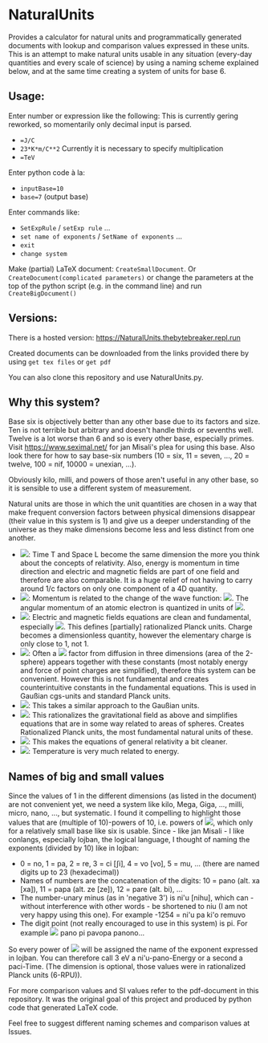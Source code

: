 # NaturalUnits
Provides a calculator for natural units and programmatically generated documents with lookup and comparison values expressed in these units. 
This is an attempt to make natural units usable in any situation (every-day quantities and every scale of science) by using a naming scheme explained below, and at the same time creating a system of units for base 6.

## Usage:
Enter number or expression like the following:
This is currently gering reworked, so momentarily only decimal input is parsed.
* `=J/C`
* `23*K*m/C**2` Currently it is necessary to specify multiplication
* `=TeV`

Enter python code à la:

* `inputBase=10`
* `base=7` (output base)

Enter commands like:
* `SetExpRule` / `setExp rule` ...
* `set name of exponents` / `SetName of exponents` ...
* `exit`
* `change system`

Make (partial) LaTeX document: `CreateSmallDocument`. 
Or `CreateDocument(complicated parameters)` or change the parameters at the top of the python script (e.g. in the command line) and run `CreateBigDocument()`

## Versions:
There is a hosted version:
https://NaturalUnits.thebytebreaker.repl.run

Created documents can be downloaded from the links provided there by using `get tex files` or `get pdf`

You can also clone this repository and use NaturalUnits.py.

## Why this system?
Base six is objectively better than any other base due to its factors and size. Ten is not terrible but arbitrary and doesn't handle thirds or sevenths well. Twelve is a lot worse than 6 and so is every other base, especially primes.
Visit https://www.seximal.net/ for jan Misali's plea for using this base.
Also look there for how to say base-six numbers (10 = six, 11 = seven, ..., 20 = twelve, 100 = nif, 10000 = unexian, ...).

Obviously kilo, milli, and powers of those aren't useful in any other base, so it is sensible to use a different system of measurement.

Natural units are those in which the unit quantities are chosen in a way that make frequent conversion factors between physical dimensions disappear (their value in this system is 1) and give us a deeper understanding of the universe as they make dimensions become less and less distinct from one another.

* <img src="http://chart.apis.google.com/chart?cht=tx&chl=c%3D1&chf=bg%2Cs%2CFFFFFF80&chco=000000&chs=20">: Time T and Space L become the same dimension the more you think about the concepts of relativity. Also, energy is momentum in time direction and electric and magnetic fields are part of one field and therefore are also comparable. It is a huge relief of not having to carry around 1/c factors on only one component of a 4D quantity.
* <img src="http://chart.apis.google.com/chart?cht=tx&chl=%5Chbar%20%3D%201&chf=bg%2Cs%2CFFFFFF80&chco=000000&chs=20">: Momentum is related to the change of the wave function: <img src="http://chart.apis.google.com/chart?cht=tx&chl=p%5E%5Cmu%3D%5Cpm%20i%5Chbar%5Cpartial_%5Cmu&chf=bg%2Cs%2CFFFFFF80&chco=000000">. The angular momentum of an atomic electron is quantized in units of <img src="http://chart.apis.google.com/chart?cht=tx&chl=%5Chbar%20%3D%201&chf=bg%2Cs%2CFFFFFF80&chco=000000&chs=20">.
* <img src="http://chart.apis.google.com/chart?cht=tx&chl=%5Cfrac1%7B%5Cvarepsilon_0%7D%3D%5Cmu_0%3D1&chf=bg%2Cs%2CFFFFFF80&chco=000000">: Electric and magnetic fields equations are clean and fundamental, especially <img src="http://chart.apis.google.com/chart?cht=tx&chl=%5Cnabla%20%5Ccdot%20E%20%3D%20%5Crho&chf=bg%2Cs%2CFFFFFF80&chco=000000">. This defines [partially] rationalized Planck units. Charge becomes a dimensionless quantity, however the elementary charge is only close to 1, not 1.
* <img src="http://chart.apis.google.com/chart?cht=tx&chl=%5Cfrac1%7B%5Cvarepsilon_0%7D%3D%5Cmu_0%3D2%5Ctau&chf=bg%2Cs%2CFFFFFF80&chco=000000">: Often a <img src="http://chart.apis.google.com/chart?cht=tx&chl=%5Cfrac1%7B2%5Ctau%7D&chf=bg%2Cs%2CFFFFFF80&chco=000000"> factor from diffusion in three dimensions (area of the 2-sphere) appears together with these constants (most notably energy and force of point charges are simplified), therefore this system can be convenient. However this is not fundamental and creates counterintuitive constants in the fundamental equations. This is used in Gaußian cgs-units and standard Planck units. 
* <img src="http://chart.apis.google.com/chart?cht=tx&chl=G%20%3D%201&chf=bg%2Cs%2CFFFFFF80&chco=000000">: This
takes a similar approach to the Gaußian units.
* <img src="http://chart.apis.google.com/chart?cht=tx&chl=G%20%3D%20%5Cfrac1%7B2%5Ctau%7D&chf=bg%2Cs%2CFFFFFF80&chco=000000">: This rationalizes the gravitational field as above and simplifies equations that are in some way related to areas of spheres. Creates Rationalized Planck units, the most fundamental natural units of these.
* <img src="http://chart.apis.google.com/chart?cht=tx&chl=G%20%3D%20%5Cfrac1%7B4%5Ctau%7D&chf=bg%2Cs%2CFFFFFF80&chco=000000">: This makes the equations of general relativity a bit cleaner.
* <img src="http://chart.apis.google.com/chart?cht=tx&chl=k_%7B%5Cmathrm%7BB%7D%7D%20%3D%201&chf=bg%2Cs%2CFFFFFF80&chco=000000">: Temperature is very much related to energy.

## Names of big and small values
Since the values of 1 in the different dimensions (as listed in the document) are not convenient yet, we need a system like kilo, Mega, Giga, ..., milli, micro, nano, ..., but systematic. I found it compelling to highlight those values that are (multiple of 10)-powers of 10, i.e. powers of <img src="http://chart.apis.google.com/chart?cht=tx&chl=10%5E%7B10%7D&chf=bg%2Cs%2CFFFFFF80&chco=000000">, which only for a relatively small base like six is usable. 
Since - like jan Misali - I like conlangs, especially lojban, the logical language, I thought of naming the exponents (divided by 10) like in lojban: 
* 0 = no, 1 = pa, 2 = re, 3 = ci [ʃi], 4 = vo [vo], 5 = mu, ... (there are named digits up to 23 (hexadecimal))
* Names of numbers are the concatenation of the digits: 10 = pano (alt. xa [xa]), 11 = papa (alt. ze [ze]), 12 = pare (alt. bi), ...
* The number-unary minus (as in 'negative 3') is ni'u [nihu], which can - without interference with other words - be shortened to niu (I am not very happy using this one). For example -1254 = ni'u pa ki'o remuvo
* The digit point (not really encouraged to use in this system) is pi. For example <img src="http://chart.apis.google.com/chart?cht=tx&chl=%5Ctau%20%3D%2010.141100...%20%3D&chf=bg%2Cs%2CFFFFFF80&chco=000000"> pano pi pavopa panono...


So every power of <img src="http://chart.apis.google.com/chart?cht=tx&chl=10%5E%7B10%7D&chf=bg%2Cs%2CFFFFFF80&chco=000000"> will be assigned the name of the exponent expressed in lojban.
You can therefore call 3 eV a ni'u-pano-Energy or a second a paci-Time. (The dimension is optional, those values were in rationalized Planck units (6-RPU)). 

For more comparison values and SI values refer to the pdf-document in this repository. It was the original goal of this project and produced by python code that generated LaTeX code.

Feel free to suggest different naming schemes and comparison values at Issues.
